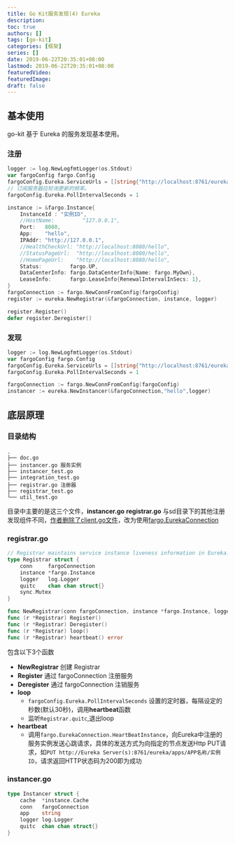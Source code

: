 ```yaml
---
title: Go Kit服务发现(4) Eureka
description:
toc: true
authors: []
tags: [go-kit]
categories: [框架]
series: []
date: 2019-06-22T20:35:01+08:00
lastmod: 2019-06-22T20:35:01+08:00
featuredVideo:
featuredImage:
draft: false
---
```


## 基本使用

go-kit 基于 Eureka 的服务发现基本使用。

<!--more-->

### 注册

```go
logger := log.NewLogfmtLogger(os.Stdout)
var fargoConfig fargo.Config
fargoConfig.Eureka.ServiceUrls = []string{"http://localhost:8761/eureka"}
// 订阅服务器应轮询更新的频率。
fargoConfig.Eureka.PollIntervalSeconds = 1

instance := &fargo.Instance{
    InstanceId : "实例ID",
    //HostName:         "127.0.0.1",
    Port:   8080,
    App:    "hello",
    IPAddr: "http://127.0.0.1",
    //HealthCheckUrl: "http://localhost:8080/hello",
    //StatusPageUrl:  "http://localhost:8080/hello",
    //HomePageUrl:    "http://localhost:8080/hello",
    Status:         fargo.UP,
    DataCenterInfo: fargo.DataCenterInfo{Name: fargo.MyOwn},
    LeaseInfo:      fargo.LeaseInfo{RenewalIntervalInSecs: 1},
}
fargoConnection := fargo.NewConnFromConfig(fargoConfig)
register := eureka.NewRegistrar(&fargoConnection, instance, logger)

register.Register()
defer register.Deregister()
```

### 发现

```go
logger := log.NewLogfmtLogger(os.Stdout)
var fargoConfig fargo.Config
fargoConfig.Eureka.ServiceUrls = []string{"http://localhost:8761/eureka"}
fargoConfig.Eureka.PollIntervalSeconds = 1

fargoConnection := fargo.NewConnFromConfig(fargoConfig)
instancer := eureka.NewInstancer(&fargoConnection,"hello",logger)
```

## 底层原理

### 目录结构

```
.
├── doc.go
├── instancer.go 服务实例 
├── instancer_test.go
├── integration_test.go
├── registrar.go 注册器
├── registrar_test.go
└── util_test.go
```

目录中主要的是这三个文件，**instancer.go** **registrar.go**
与sd目录下的其他注册发现组件不同，[作者删除了client.go文件](https://github.com/go-kit/kit/commit/443f6ead51a91ddf48136543c1878aedb3efb2fd#diff-1bc8b1643e279c1d7764b3ac84134584)，改为使用[fargo.EurekaConnection](https://github.com/hudl/fargo/blob/master/struct.go#L18)

### registrar.go

```go
// Registrar maintains service instance liveness information in Eureka.
type Registrar struct {
    conn     fargoConnection
    instance *fargo.Instance
    logger   log.Logger
    quitc    chan chan struct{}
    sync.Mutex
}

func NewRegistrar(conn fargoConnection, instance *fargo.Instance, logger log.Logger) *Registrar
func (r *Registrar) Register()
func (r *Registrar) Deregister()
func (r *Registrar) loop()
func (r *Registrar) heartbeat() error 
```

包含以下3个函数

- **NewRegistrar** 创建 Registrar
- **Register** 通过 fargoConnection 注册服务
- **Deregister** 通过 fargoConnection 注销服务
- **loop**
  - `fargoConfig.Eureka.PollIntervalSeconds` 设置的定时器，每隔设定的秒数(默认30秒)，调用**heartbeat**函数
  - 监听`Registrar.quitc`,退出loop
- **heartbeat**
  - 调用`fargo.EurekaConnection.HeartBeatInstance`，向Eureka中注册的服务实例发送心跳请求，具体的发送方式为向指定的节点发送Http PUT请求，如`PUT http://Eureka Server(s):8761/eureka/apps/APP名称/实例ID`，请求返回HTTP状态码为200即为成功

### instancer.go

```go
type Instancer struct {
    cache  *instance.Cache
    conn   fargoConnection
    app    string
    logger log.Logger
    quitc  chan chan struct{}
}
```